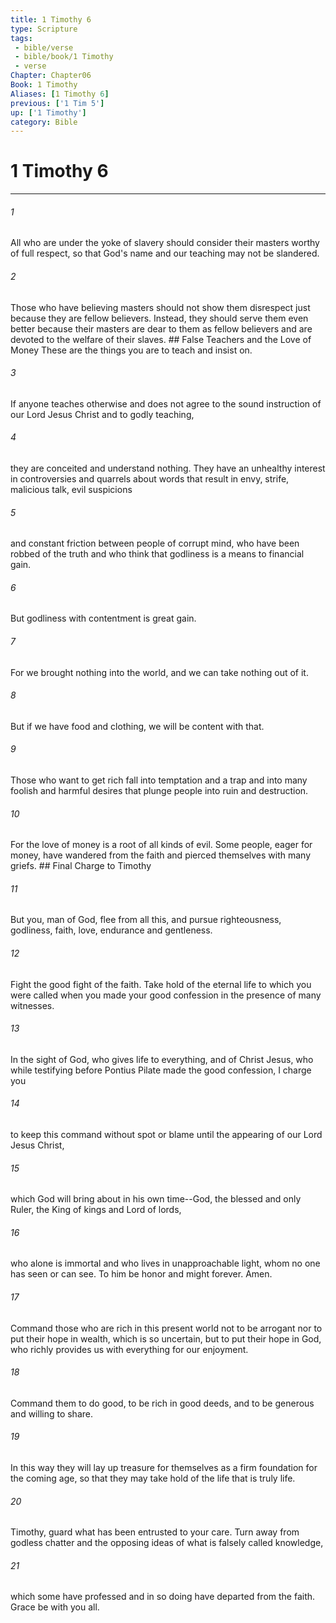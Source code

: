 ```yaml
---
title: 1 Timothy 6
type: Scripture
tags:
 - bible/verse
 - bible/book/1 Timothy
 - verse
Chapter: Chapter06
Book: 1 Timothy
Aliases: [1 Timothy 6]
previous: ['1 Tim 5']
up: ['1 Timothy']
category: Bible
---
```

# 1 Timothy 6

***


###### 1 
All who are under the yoke of slavery should consider their masters worthy of full respect, so that God's name and our teaching may not be slandered. 

###### 2 
Those who have believing masters should not show them disrespect just because they are fellow believers. Instead, they should serve them even better because their masters are dear to them as fellow believers and are devoted to the welfare of their slaves. ## False Teachers and the Love of Money These are the things you are to teach and insist on. 

###### 3 
If anyone teaches otherwise and does not agree to the sound instruction of our Lord Jesus Christ and to godly teaching, 

###### 4 
they are conceited and understand nothing. They have an unhealthy interest in controversies and quarrels about words that result in envy, strife, malicious talk, evil suspicions 

###### 5 
and constant friction between people of corrupt mind, who have been robbed of the truth and who think that godliness is a means to financial gain. 

###### 6 
But godliness with contentment is great gain. 

###### 7 
For we brought nothing into the world, and we can take nothing out of it. 

###### 8 
But if we have food and clothing, we will be content with that. 

###### 9 
Those who want to get rich fall into temptation and a trap and into many foolish and harmful desires that plunge people into ruin and destruction. 

###### 10 
For the love of money is a root of all kinds of evil. Some people, eager for money, have wandered from the faith and pierced themselves with many griefs. ## Final Charge to Timothy 

###### 11 
But you, man of God, flee from all this, and pursue righteousness, godliness, faith, love, endurance and gentleness. 

###### 12 
Fight the good fight of the faith. Take hold of the eternal life to which you were called when you made your good confession in the presence of many witnesses. 

###### 13 
In the sight of God, who gives life to everything, and of Christ Jesus, who while testifying before Pontius Pilate made the good confession, I charge you 

###### 14 
to keep this command without spot or blame until the appearing of our Lord Jesus Christ, 

###### 15 
which God will bring about in his own time--God, the blessed and only Ruler, the King of kings and Lord of lords, 

###### 16 
who alone is immortal and who lives in unapproachable light, whom no one has seen or can see. To him be honor and might forever. Amen. 

###### 17 
Command those who are rich in this present world not to be arrogant nor to put their hope in wealth, which is so uncertain, but to put their hope in God, who richly provides us with everything for our enjoyment. 

###### 18 
Command them to do good, to be rich in good deeds, and to be generous and willing to share. 

###### 19 
In this way they will lay up treasure for themselves as a firm foundation for the coming age, so that they may take hold of the life that is truly life. 

###### 20 
Timothy, guard what has been entrusted to your care. Turn away from godless chatter and the opposing ideas of what is falsely called knowledge, 

###### 21 
which some have professed and in so doing have departed from the faith. Grace be with you all. 
